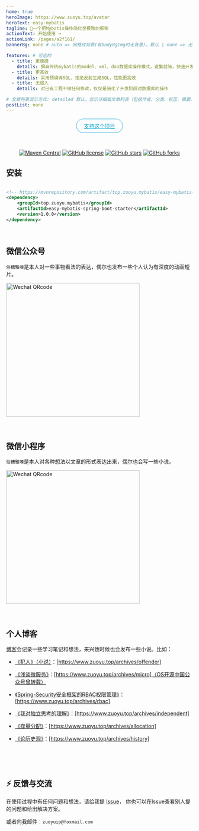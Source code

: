 ```yaml
---
home: true
heroImage: https://www.zuoyu.top/avatar
heroText: easy-mybatis
tagline: 🚀一个把Mybatis操作简化至极致的框架
actionText: 开始使用 →
actionLink: /pages/a2f161/
bannerBg: none # auto => 网格纹背景(有bodyBgImg时无背景)，默认 | none => 无 | '大图地址' | background: 自定义背景样式       提示：如发现文本颜色不适应你的背景时可以到palette.styl修改$bannerTextColor变量

features: # 可选的
  - title: 更便捷
    details: 摒弃传统mybatis的model、xml、dao数据库操作模式，避繁就简，快速开发
  - title: 更高效
    details: 采用预编译SQL，拒绝反射生成SQL，性能更高效
  - title: 无侵入
    details: 对已有工程不做任何修改，仅仅是简化了开发阶段对数据库的操作

# 文章列表显示方式: detailed 默认，显示详细版文章列表（包括作者、分类、标签、摘要、分页等）| simple => 显示简约版文章列表（仅标题和日期）| none 不显示文章列表
postList: none
---
```

<p align="center">
  <a class="become-sponsor" href="/pages/1b12ed/">支持这个项目</a>
</p>

<style>
.become-sponsor{
  padding: 8px 20px;
  display: inline-block;
  color: #11a8cd;
  border-radius: 30px;
  box-sizing: border-box;
  border: 1px solid #11a8cd;
}
</style>

<br/>
<p align="center">
  <a href="https://mvnrepository.com/artifact/top.zuoyu.mybatis/easy-mybatis-spring-boot-starter" target="_blank"><img alt="Maven Central" src="https://img.shields.io/maven-central/v/top.zuoyu.mybatis/easy-mybatis-spring-boot-starter" class="no-zoom"/></a>
  <a href="https://github.com/zuoyuip/easy-mybatis/blob/main/LICENSE"><img alt="GitHub license" src="https://img.shields.io/github/license/zuoyuip/easy-mybatis" class="no-zoom"/></a>
  <a href="https://github.com/zuoyuip/easy-mybatis/stargazers"><img alt="GitHub stars" src="https://img.shields.io/github/stars/zuoyuip/easy-mybatis" class="no-zoom"/></a>
  <a href="https://github.com/zuoyuip/easy-mybatis/network"><img alt="GitHub forks" src="https://img.shields.io/github/forks/zuoyuip/easy-mybatis" class="no-zoom"/></a>
</p>

## 安装

```xml

<!-- https://mvnrepository.com/artifact/top.zuoyu.mybatis/easy-mybatis-spring-boot-starter -->
<dependency>
    <groupId>top.zuoyu.mybatis</groupId>
    <artifactId>easy-mybatis-spring-boot-starter</artifactId>
    <version>1.0.0</version>
</dependency>

```

<!-- ## ⚡️未来...

::: tip
期待 [VuePress v2.0](https://github.com/vuepress/vuepress-next) 以及 [VitePress](https://github.com/vuejs/vitepress) 的正式发布...

届时，VuePress 1.x 编译慢的缺点将得到极大的改善。我将会视情况把主题升级至 VuePress v2.0 或 VitePress。还希望大家多多 [:sparkling_heart:支持](/pages/1b12ed/) 哟，持续关注吧~
:::

<br/> -->

<!-- ## 🎖特别用户
::: cardList 3
```yaml
- name: OpenHarmony
  desc: 🚀开放原子开源基金会
  link: https://www.openharmony.cn/
  bgColor: 'rgb(221, 237, 234)'
  textColor: '#2A3344'
- name: Deepin 社区
  desc: 🚀Deepin 应用开发技术分享、DTK开发经验等
  link: https://docs.deepin.org
  bgColor: 'rgb(221, 237, 234)'
  textColor: '#2A3344'
- name: VForm官网
  desc: 低代码表单优选方案，拖拽式设计，一键生成源码
  link: http://www.vform666.com
  bgColor: 'rgb(221, 237, 234)'
  textColor: '#2A3344'
- name: Mybatis-Plus官网
  desc: 🚀为简化开发而生
  link: https://baomidou.com/
  bgColor: 'rgb(221, 237, 234)'
  textColor: '#2A3344'
```
:::

<br/> -->

<!-- ## ⚡️未来...

::: tip
期待 [VuePress v2.0](https://github.com/vuepress/vuepress-next) 以及 [VitePress](https://github.com/vuejs/vitepress) 的正式发布...

届时，VuePress 1.x 编译慢的缺点将得到极大的改善。我将会视情况把主题升级至 VuePress v2.0 或 VitePress。还希望大家多多 [:sparkling_heart:支持](/pages/1b12ed/) 哟，持续关注吧~
:::

<br/> -->

<!-- ## 🎉上新推荐
* `v1.8.x`：新增 Markdown中使用的组件：[代码块选项卡](/pages/197691/#代码块选项卡) 。
* `v1.7.x`：新增 [自定义html模块](/pages/a20ce8/#自定义html模块) 配置，可用于插入广告模块。
* `v1.6.x`：支持[`四级目录`](/pages/33d574/#级别说明)，提高[站点结构](/pages/33d574/#级别说明)可塑性。
* `v1.5.x`：新增[`笔记`容器](/pages/d0d7eb/)，轻松插入笔记框。
* `v1.4.x`：新增了文章内容区块的 [背景底纹配置](/pages/a20ce8/#文章内容块的背景底纹)，可以让你的文章看起来像笔记本的风格哟~(2020.07.30)
* `v1.2.x`：这个版本对整体的UI细节做了很多优化，比如标签栏和分类栏等 (2020.06.09)
* `v1.1.x`：从这个版本开始主题新增`超好用`、`高颜值`的Markdown容器，快去 [体验](/pages/d0d7eb/) 吧~  (2020.05.29)

更多上新请查阅：[**更新日志**](https://github.com/xugaoyi/vuepress-theme-vdoing/releases)

<br/> -->

<br/>

## 微信公众号

`俗槽雅嗅`是本人对一些事物看法的表达，偶尔也发布一些个人认为有深度的动画短片。

<img src="https://www.zuoyu.top/upload/2021/12/wechat-327b52990e7f4c4281bde1b1faf0bcf6.png" alt="Wechat QRcode" width=360>
<br/>
<br/>
<br/>

## 微信小程序

`俗槽雅嗅`是本人对各种想法以文章的形式表达出来，偶尔也会写一些小说。

<img src="https://www.zuoyu.top/upload/2021/12/wechat_pro-7a9ff8b234ce484891b7078a1ad24cb1.png" alt="Wechat QRcode" width=360>
<br/>
<br/>
<br/>

## 个人博客

[博客](https://zuoyu.top)会记录一些学习笔记和想法，来兴致时候也会发布一些小说。比如：

- [《犯人》（小说）](https://www.zuoyu.top/archives/offender)：[https://www.zuoyu.top/archives/offender]

- [《浅谈微服务》](https://www.zuoyu.top/archives/micro)：[https://www.zuoyu.top/archives/micro]（OS开源中国公众号曾转载）

- [《Spring-Security安全框架的RBAC权限管理》](https://www.zuoyu.top/archives/rbac)：[https://www.zuoyu.top/archives/rbac]

- [《我对独立思考的理解》](https://www.zuoyu.top/archives/independent)：[https://www.zuoyu.top/archives/independent]

- [《存量分配》](https://www.zuoyu.top/archives/allocation)：[https://www.zuoyu.top/archives/allocation]

- [《论历史观》](https://www.zuoyu.top/archives/history)：[https://www.zuoyu.top/archives/history]

<br/>
<br/>
<br/>

## ⚡ 反馈与交流

在使用过程中有任何问题和想法，请给我提 [Issue](https://github.com/zuoyuip/easy-mybatis/issues)，
你也可以在Issue查看别人提的问题和给出解决方案。

或者向我邮件：`zuoyuip@foxmail.com`

